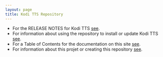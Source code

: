 ```yaml
---
layout: page
title: Kodi TTS Repository
---
```

<meta http-equiv='Content-Type' content='text/html; charset=utf-8' />

  * For the RELEASE NOTES for Kodi TTS [see](http://smeagol/repo/RELEASE_NOTES.html).
  * For information about using the repository to install or update Kodi TTS [see](http://smeagol/repo/README_INSTALL.html).
  * For a Table of Contents for the documentation on this site [see](http://smeagol/repo/CONTENTS.html).
  * For information about this projet or creating this repository [see](http://smeagol/repo/README.html).
